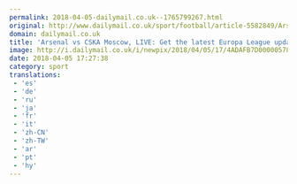 ```yaml
---
permalink: 2018-04-05-dailymail.co.uk--1765799267.html
original: http://www.dailymail.co.uk/sport/football/article-5582849/Arsenal-vs-CSKA-Moscow-LIVE-Latest-scores-Europa-League-clashes.html?ITO=1490&ns_mchannel=rss&ns_campaign=1490
domain: dailymail.co.uk
title: 'Arsenal vs CSKA Moscow, LIVE: Get the latest Europa League updates'
image: http://i.dailymail.co.uk/i/newpix/2018/04/05/17/4ADAFB7D00000578-0-image-a-2_1522947584118.jpg
date: 2018-04-05 17:27:38
category: sport
translations: 
 - 'es'
 - 'de'
 - 'ru'
 - 'ja'
 - 'fr'
 - 'it'
 - 'zh-CN'
 - 'zh-TW'
 - 'ar'
 - 'pt'
 - 'hy'
---
```


